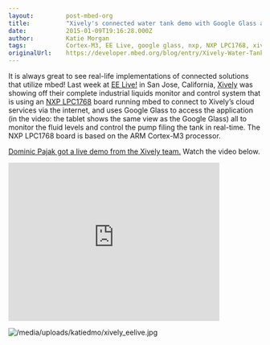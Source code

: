 ```yaml
---
layout:         post-mbed-org
title:          "Xively's connected water tank demo with Google Glass and mbed"
date:           2015-01-09T19:16:28.000Z
author:         Katie Morgan
tags:           Cortex-M3, EE Live, google glass, nxp, NXP LPC1768, xively
originalUrl:    https://developer.mbed.org/blog/entry/Xively-Water-Tank-Demo/
---
```


<p>It is always great to see real-life implementations of connected solutions
  that utilize mbed! Last week at <a href="http://www.eeliveshow.com/sanjose/"
  rel="nofollow">EE Live!</a> in San Jose, California, <a href="http://mbed.org/users/xively/">Xively</a> was
  showing off their complete industrial liquids monitor and control system
  that is using an <a href="http://mbed.org/platforms/mbed-LPC1768/">NXP LPC1768</a> board
  running mbed to connect to Xively&#x2019;s cloud services via the internet,
  and uses Google Glass to access the application (in the video: the tablet
  shows the same view as the Google Glass) all to monitor the fluid levels
  and control the pump filing the tank in real-time. The NXP LPC1768 board
  is based on the ARM Cortex-M3 processor.</p>
<p><a href="http://community.arm.com/groups/embedded/blog/2014/04/05/xively-demo-iot-using-arm-mbed-and-google-glass"
  rel="nofollow">Dominic Pajak got a live demo from the Xively team.</a> Watch
  the video below.</p>
<div class="flex-video">
  <iframe width="420" height="315" src="https://www.youtube.com/embed/LVunghoeL5U"
  frameborder="0" allowfullscreen="allowfullscreen"></iframe>
</div>
<p>
  <img src="https://developer.mbed.org/media/uploads/katiedmo/xively_eelive.jpg"
  alt="/media/uploads/katiedmo/xively_eelive.jpg" title="/media/uploads/katiedmo/xively_eelive.jpg">
</p>
